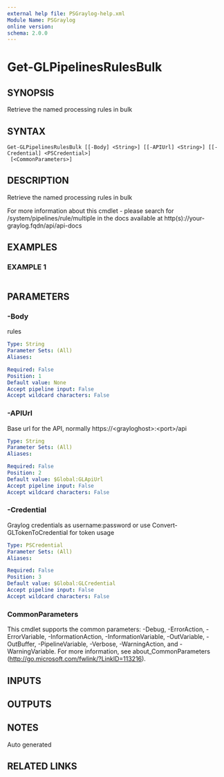 ```yaml
---
external help file: PSGraylog-help.xml
Module Name: PSGraylog
online version:
schema: 2.0.0
---
```


# Get-GLPipelinesRulesBulk

## SYNOPSIS
Retrieve the named processing rules in bulk

## SYNTAX

```
Get-GLPipelinesRulesBulk [[-Body] <String>] [[-APIUrl] <String>] [[-Credential] <PSCredential>]
 [<CommonParameters>]
```

## DESCRIPTION
Retrieve the named processing rules in bulk


For more information about this cmdlet - please search for /system/pipelines/rule/multiple in the docs available at http(s)://your-graylog.fqdn/api/api-docs

## EXAMPLES

### EXAMPLE 1
```

```

## PARAMETERS

### -Body
rules

```yaml
Type: String
Parameter Sets: (All)
Aliases:

Required: False
Position: 1
Default value: None
Accept pipeline input: False
Accept wildcard characters: False
```

### -APIUrl
Base url for the API, normally https://\<grayloghost\>:\<port\>/api

```yaml
Type: String
Parameter Sets: (All)
Aliases:

Required: False
Position: 2
Default value: $Global:GLApiUrl
Accept pipeline input: False
Accept wildcard characters: False
```

### -Credential
Graylog credentials as username:password or use Convert-GLTokenToCredential for token usage

```yaml
Type: PSCredential
Parameter Sets: (All)
Aliases:

Required: False
Position: 3
Default value: $Global:GLCredential
Accept pipeline input: False
Accept wildcard characters: False
```

### CommonParameters
This cmdlet supports the common parameters: -Debug, -ErrorAction, -ErrorVariable, -InformationAction, -InformationVariable, -OutVariable, -OutBuffer, -PipelineVariable, -Verbose, -WarningAction, and -WarningVariable.
For more information, see about_CommonParameters (http://go.microsoft.com/fwlink/?LinkID=113216).

## INPUTS

## OUTPUTS

## NOTES
Auto generated

## RELATED LINKS
